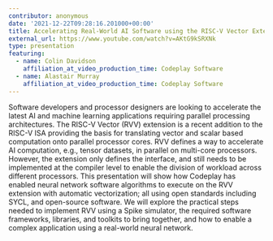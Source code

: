 ```yaml
---
contributor: anonymous
date: '2021-12-22T09:28:16.201000+00:00'
title: Accelerating Real-World AI Software using the RISC-V Vector Extension
external_url: https://www.youtube.com/watch?v=AKtG9kSRXNk
type: presentation
featuring: 
  - name: Colin Davidson
    affiliation_at_video_production_time: Codeplay Software
  - name: Alastair Murray
    affiliation_at_video_production_time: Codeplay Software
---
```


Software developers and processor designers are looking to accelerate the latest AI and machine learning applications
requiring parallel processing architectures. The RISC-V Vector (RVV) extension is a recent addition to the RISC-V ISA
providing the basis for translating vector and scalar based computation onto parallel processor cores. RVV defines a way
to accelerate AI computation, e.g., tensor datasets, in parallel on multi-core processors. However, the extension only
defines the interface, and still needs to be implemented at the compiler level to enable the division of workload across
different processors. This presentation will show how Codeplay has enabled neural network software algorithms to execute
on the RVV extension with automatic vectorization; all using open standards including SYCL, and open-source software. We
will explore the practical steps needed to implement RVV using a Spike simulator, the required software frameworks,
libraries, and toolkits to bring together, and how to enable a complex application using a real-world neural network.
